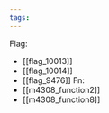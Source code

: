 ```yaml
---
tags:
---
```

Flag:
- [[flag_10013]]
- [[flag_10014]]
- [[flag_9476]]
Fn:
- [[m4308_function2]]
- [[m4308_function8]]

